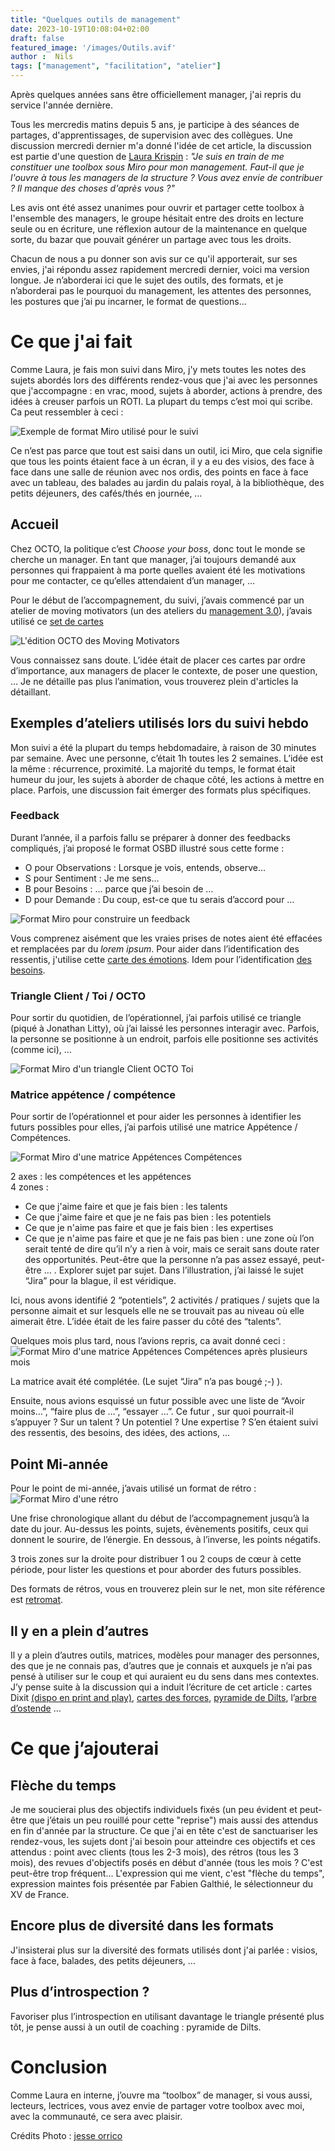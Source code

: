 ```yaml
---
title: "Quelques outils de management"
date: 2023-10-19T10:08:04+02:00
draft: false
featured_image: '/images/Outils.avif'
author :  Nils
tags: ["management", "facilitation", "atelier"]
---
```



Après quelques années sans être officiellement manager, j'ai repris du service l'année dernière.

Tous les mercredis matins depuis 5 ans, je participe à des séances de partages, d'apprentissages, de supervision avec des collègues. 
Une discussion mercredi dernier m'a donné l'idée de cet article, la discussion est partie d'une question de [Laura Krispin](https://fr.linkedin.com/in/laurakrispindesigner) : *"Je suis en train de me constituer une toolbox sous Miro pour mon management. Faut-il que je l'ouvre à tous les managers de la structure ? Vous avez envie de contribuer ? Il manque des choses d'après vous ?"*

Les avis ont été assez unanimes pour ouvrir et partager cette toolbox à l'ensemble des managers, le groupe hésitait entre des droits en lecture seule ou en écriture, une réflexion autour de la maintenance en quelque sorte, du bazar que pouvait générer un partage avec tous les droits.

Chacun de nous a pu donner son avis sur ce qu'il apporterait, sur ses envies, j'ai répondu assez rapidement mercredi dernier, voici ma version longue. Je n’aborderai ici que le sujet des outils, des formats, et je n’aborderai pas le pourquoi du management, les attentes des personnes, les postures que j’ai pu incarner, le format de questions…

# Ce que j'ai fait

Comme Laura, je fais mon suivi dans Miro, j'y mets toutes les notes des sujets abordés lors des différents rendez-vous que j'ai avec les personnes que j'accompagne : en vrac, mood, sujets à aborder, actions à prendre, des idées à creuser parfois un ROTI. La plupart du temps c’est moi qui scribe.
Ca peut ressembler à ceci : 

![Exemple de format Miro utilisé pour le suivi](ExempleDeSuivi.png "Exemple de format utilisé pour le suivi")

Ce n’est pas parce que tout est saisi dans un outil, ici Miro, que cela signifie que tous les points étaient face à un écran, il y a eu des visios, des face à face dans une salle de réunion avec nos ordis, des points en face à face avec un tableau, des balades au jardin du palais royal, à la bibliothèque, des petits déjeuners, des cafés/thés en journée, …

## Accueil
Chez OCTO, la politique c’est *Choose your boss*, donc tout le monde se cherche un manager. En tant que manager, j’ai toujours demandé aux personnes qui frappaient à ma porte quelles avaient été les motivations pour me contacter, ce qu’elles attendaient d’un manager, …

Pour le début de l’accompagnement, du suivi, j’avais commencé par un atelier de moving motivators (un des ateliers du [management 3.0](https://management30.com/)), j’avais utilisé ce [set de cartes](https://octo-technology.gitlab.io/octo-craft/moving-motivators/)

![L'édition OCTO des Moving Motivators](MovingMotivatorsOCTO.png "L'édition OCTO des Moving Motivators")


Vous connaissez sans doute. L’idée était de placer ces cartes par ordre d’importance, aux managers de placer le contexte, de poser une question, …
Je ne détaille pas plus l’animation, vous trouverez plein d'articles la détaillant.

## Exemples d’ateliers utilisés lors du suivi hebdo

Mon suivi a été la plupart du temps hebdomadaire, à raison de 30 minutes par semaine. Avec une personne, c’était 1h toutes les 2 semaines. L’idée est la même : récurrence, proximité.
La majorité du temps, le format était humeur du jour, les sujets à aborder de chaque côté, les actions à mettre en place.
Parfois, une discussion fait émerger des formats plus spécifiques.

### Feedback

Durant l’année, il a parfois fallu se préparer à donner des feedbacks compliqués, j’ai proposé le format OSBD illustré sous cette forme :  
  
- O pour Observations : Lorsque je vois, entends, observe…  
- S pour Sentiment : Je me sens…  
- B pour Besoins : ... parce que j’ai besoin de …  
- D pour Demande : Du coup, est-ce que tu serais d’accord pour …  
  
![Format Miro pour construire un feedback](FormatFeedbackOSBD.png "Format Miro pour construire un feedback")

Vous comprenez aisément que les vraies prises de notes aient été effacées et remplacées par du *lorem ipsum*.
Pour aider dans l’identification des ressentis, j'utilise cette [carte des émotions](https://conscience-quantique.com/boutique/les-gratuits/16-carte-emotions-a-imprimer.html). Idem pour l’identification [des besoins](https://conscience-quantique.com/boutique/les-gratuits/33-liste-besoins-a-imprimer.html).

### Triangle Client / Toi / OCTO

Pour sortir du quotidien, de l’opérationnel, j’ai parfois utilisé ce triangle (piqué à Jonathan Litty), où j’ai laissé les personnes interagir avec. Parfois, la personne se positionne à un endroit, parfois elle positionne ses activités (comme ici), …

![Format Miro d'un triangle Client OCTO Toi](Triangle.png "Format Miro d'un triangle Client OCTO Toi")

### Matrice appétence / compétence

Pour sortir de l’opérationnel et pour aider les personnes à identifier les futurs possibles pour elles, j’ai parfois utilisé une matrice Appétence / Compétences.

![Format Miro d'une matrice Appétences Compétences](MatriceAppetencesCompetences01.png "Format Miro d'une matrice Appétences Compétences")

2 axes : les compétences et les appétences  
4 zones :  

- Ce que j'aime faire et que je fais bien : les talents  
- Ce que j'aime faire et que je ne fais pas bien : les potentiels  
- Ce que je n'aime pas faire et que je fais bien : les expertises  
- Ce que je n'aime pas faire et que je ne fais pas bien : une zone où l’on serait tenté de dire qu’il n’y a rien à voir, mais ce serait sans doute rater des opportunités. Peut-être que la personne n’a pas assez essayé, peut-être … . Explorer sujet par sujet. Dans l’illustration, j’ai laissé le sujet “Jira” pour la blague, il est véridique. 

Ici, nous avons identifié 2 “potentiels”, 2 activités / pratiques / sujets que la personne aimait et sur lesquels elle ne se trouvait pas au niveau où elle aimerait être. L’idée était de les faire passer du côté des “talents”.

Quelques mois plus tard, nous l’avions repris, ca avait donné ceci : 
![Format Miro d'une matrice Appétences Compétences après plusieurs mois](MatriceAppetencesCompetences02.png "Format Miro d'une matrice Appétences Compétences après plusieurs mois")

La matrice avait été complétée. (Le sujet “Jira” n’a pas bougé ;-) ). 

Ensuite, nous avions esquissé un futur possible avec une liste de “Avoir moins…”, “faire plus de …”, “essayer …”. Ce futur , sur quoi pourrait-il s’appuyer ? Sur un talent ? Un potentiel ? Une expertise ? S’en étaient suivi des ressentis, des besoins, des idées, des actions, …

## Point Mi-année

Pour le point de mi-année, j’avais utilisé un format de rétro :
![Format Miro d'une rétro](Retro.png "Format Miro d'une rétro")

Une frise chronologique allant du début de l’accompagnement jusqu’à la date du jour. Au-dessus les points, sujets, évènements positifs, ceux qui donnent le sourire, de l’énergie. En dessous, à l’inverse, les points négatifs.

3 trois zones sur la droite pour distribuer 1 ou 2 coups de cœur à cette période, pour lister les questions et pour aborder des futurs possibles.

Des formats de rétros, vous en trouverez plein sur le net, mon site référence est [retromat](https://retromat.org/fr/?id=2-9-25-24-53).

## Il y en a plein d’autres
Il y a plein d’autres outils, matrices, modèles pour manager des personnes, des que je ne connais pas, d’autres que je connais et auxquels je n’ai pas pensé à utiliser sur le coup et qui auraient eu du sens dans mes contextes. J’y pense suite à la discussion qui a induit l’écriture de cet article : cartes Dixit [(dispo en print and play)](https://print-and-play.asmodee.fun/fr), [cartes des forces](https://www.positran.fr/produit/cartes-des-forces/), [pyramide de Dilts](https://www.nilslesieur.fr/2022/02/les-grilles-de-lecture-3/7-la-pyramide-de-dilts/), l’[arbre d’ostende](https://interpole.xyz/cache/MeteoDOuvertureOuDeClotureEnSAppuyantS_arbrebonhomme_arbeentreprise_vignette_1000_1000_20191031165903_20191031165903.png)  …

# Ce que j’ajouterai

## Flèche du temps

Je me soucierai plus des objectifs individuels fixés (un peu évident et peut-être que j’étais un peu rouillé pour cette "reprise") mais aussi des attendus en fin d'année par la structure.
Ce que j'ai en tête c'est de sanctuariser les rendez-vous, les sujets dont j'ai besoin pour atteindre ces objectifs et ces attendus : point avec clients (tous les 2-3 mois), des rétros (tous les 3 mois), des revues d'objectifs posés en début d'année (tous les mois ? C'est peut-être trop fréquent...
L'expression qui me vient, c'est "flèche du temps", expression maintes fois présentée par Fabien Galthié, le sélectionneur du XV de France.

## Encore plus de diversité dans les formats

J'insisterai plus sur la diversité des formats utilisés dont j'ai parlée : visios, face à face, balades, des petits déjeuners, …

## Plus d’introspection ?

Favoriser plus l’introspection en utilisant davantage le triangle présenté plus tôt, je pense aussi à un outil de coaching : pyramide de Dilts.


# Conclusion

Comme Laura en interne, j’ouvre ma “toolbox” de manager, si vous aussi, lecteurs, lectrices, vous avez envie de partager votre toolbox avec moi, avec la communauté, ce sera avec plaisir.


Crédits Photo : [jesse orrico](https://unsplash.com/fr/@jessedo81)


